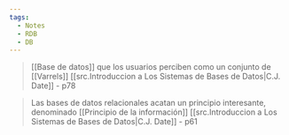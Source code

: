 ```yaml
---
tags:
  - Notes
  - RDB
  - DB
---
```

>[[Base de datos]] que los usuarios perciben como un conjunto de [[Varrels]]
>[[src.Introduccion a Los Sistemas de Bases de Datos|C.J. Date]] - p78

>Las bases de datos relacionales acatan un principio interesante, denominado [[Principio de la información]]
>[[src.Introduccion a Los Sistemas de Bases de Datos|C.J. Date]] - p61



